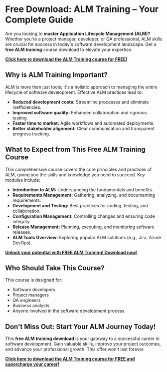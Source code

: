 # Free Download: ALM Training – Your Complete Guide

Are you looking to **master Application Lifecycle Management (ALM)?** Whether you're a project manager, developer, or QA professional, ALM skills are crucial for success in today's software development landscape. Get a **free ALM training** course download to elevate your expertise.

[**Click here to download the ALM Training course for FREE!**](https://udemywork.com/alm-training)

## Why is ALM Training Important?

ALM is more than just tools; it's a holistic approach to managing the entire lifecycle of software development. Effective ALM practices lead to:

*   **Reduced development costs:** Streamline processes and eliminate inefficiencies.
*   **Improved software quality:** Enhanced collaboration and rigorous testing.
*   **Faster time to market:** Agile workflows and automated deployments.
*   **Better stakeholder alignment:** Clear communication and transparent progress tracking.

## What to Expect from This Free ALM Training Course

This comprehensive course covers the core principles and practices of ALM, giving you the skills and knowledge you need to succeed. Key modules include:

*   **Introduction to ALM:** Understanding the fundamentals and benefits.
*   **Requirements Management:** Gathering, analyzing, and documenting requirements.
*   **Development and Testing:** Best practices for coding, testing, and collaboration.
*   **Configuration Management:** Controlling changes and ensuring code integrity.
*   **Release Management:** Planning, executing, and monitoring software releases.
*   **ALM Tools Overview:** Exploring popular ALM solutions (e.g., Jira, Azure DevOps).

[**Unlock your potential with FREE ALM Training! Download now!**](https://udemywork.com/alm-training)

## Who Should Take This Course?

This course is designed for:

*   Software developers
*   Project managers
*   QA engineers
*   Business analysts
*   Anyone involved in the software development process.

## Don't Miss Out: Start Your ALM Journey Today!

This **free ALM training download** is your gateway to a successful career in software development. Gain valuable skills, improve your project outcomes, and advance your professional growth. This offer won't last forever.

[**Click here to download the ALM Training course for FREE and supercharge your career!**](https://udemywork.com/alm-training)
